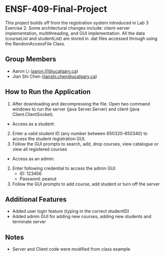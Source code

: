 # ENSF-409-Final-Project
This project builds off from the registration system introduced in Lab 3 Exercise 2. Some architectural changes include: client-server implementation, multithreading, and GUI implementation. 
All the data (courseList and studentList) are stored in .dat files accessed through using the RandomAccessFile Class.

## Group Members
* Aaron Li (aaron.li1@ucalgary.ca)
* Jian Shi Chen (jianshi.chen@ucalgary.ca)

## How to Run the Application
1. After downloading and decompressing the file. Open two command windows to run the server (java Server.Server) and client (java Client.ClientSocket).
* Access as a student:
2. Enter a valid student ID (any number between 650320-650340) to access the student registration GUI.
3. Follow the GUI prompts to search, add, drop courses, view catalogue or view all registered courses

* Access as an admin:
2. Enter following credential to access the admin GUI:
    * ID: 123456
    * Password: peanut
3. Follow the GUI prompts to add course, add student or turn off the server

## Additional Features
* Added user login feature (typing in the correct studentID)
* Added admin GUI for adding new courses, adding new students and terminate server


## Notes
* Server and Client code were modified from class example
